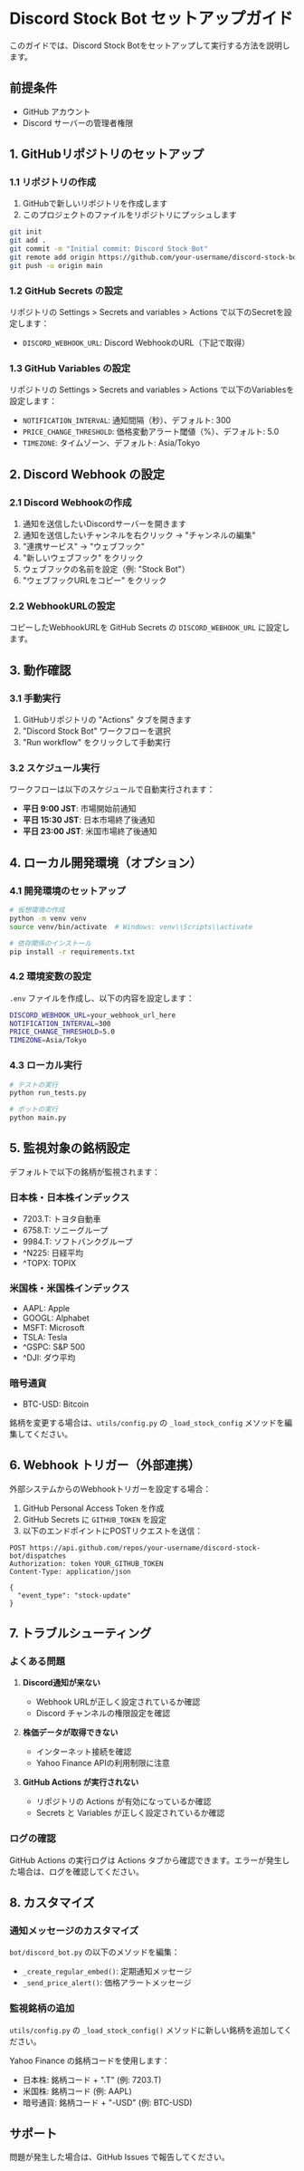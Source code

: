 # Discord Stock Bot セットアップガイド

このガイドでは、Discord Stock Botをセットアップして実行する方法を説明します。

## 前提条件

- GitHub アカウント
- Discord サーバーの管理者権限

## 1. GitHubリポジトリのセットアップ

### 1.1 リポジトリの作成

1. GitHubで新しいリポジトリを作成します
2. このプロジェクトのファイルをリポジトリにプッシュします

```bash
git init
git add .
git commit -m "Initial commit: Discord Stock Bot"
git remote add origin https://github.com/your-username/discord-stock-bot.git
git push -u origin main
```

### 1.2 GitHub Secrets の設定

リポジトリの Settings > Secrets and variables > Actions で以下のSecretを設定します：

- `DISCORD_WEBHOOK_URL`: Discord WebhookのURL（下記で取得）

### 1.3 GitHub Variables の設定

リポジトリの Settings > Secrets and variables > Actions で以下のVariablesを設定します：

- `NOTIFICATION_INTERVAL`: 通知間隔（秒）、デフォルト: 300
- `PRICE_CHANGE_THRESHOLD`: 価格変動アラート閾値（%）、デフォルト: 5.0
- `TIMEZONE`: タイムゾーン、デフォルト: Asia/Tokyo

## 2. Discord Webhook の設定

### 2.1 Discord Webhookの作成

1. 通知を送信したいDiscordサーバーを開きます
2. 通知を送信したいチャンネルを右クリック → "チャンネルの編集"
3. "連携サービス" → "ウェブフック"
4. "新しいウェブフック" をクリック
5. ウェブフックの名前を設定（例: "Stock Bot"）
6. "ウェブフックURLをコピー" をクリック

### 2.2 WebhookURLの設定

コピーしたWebhookURLを GitHub Secrets の `DISCORD_WEBHOOK_URL` に設定します。

## 3. 動作確認

### 3.1 手動実行

1. GitHubリポジトリの "Actions" タブを開きます
2. "Discord Stock Bot" ワークフローを選択
3. "Run workflow" をクリックして手動実行

### 3.2 スケジュール実行

ワークフローは以下のスケジュールで自動実行されます：

- **平日 9:00 JST**: 市場開始前通知
- **平日 15:30 JST**: 日本市場終了後通知  
- **平日 23:00 JST**: 米国市場終了後通知

## 4. ローカル開発環境（オプション）

### 4.1 開発環境のセットアップ

```bash
# 仮想環境の作成
python -m venv venv
source venv/bin/activate  # Windows: venv\\Scripts\\activate

# 依存関係のインストール
pip install -r requirements.txt
```

### 4.2 環境変数の設定

`.env` ファイルを作成し、以下の内容を設定します：

```bash
DISCORD_WEBHOOK_URL=your_webhook_url_here
NOTIFICATION_INTERVAL=300
PRICE_CHANGE_THRESHOLD=5.0
TIMEZONE=Asia/Tokyo
```

### 4.3 ローカル実行

```bash
# テストの実行
python run_tests.py

# ボットの実行
python main.py
```

## 5. 監視対象の銘柄設定

デフォルトで以下の銘柄が監視されます：

### 日本株・日本株インデックス
- 7203.T: トヨタ自動車
- 6758.T: ソニーグループ
- 9984.T: ソフトバンクグループ
- ^N225: 日経平均
- ^TOPX: TOPIX

### 米国株・米国株インデックス
- AAPL: Apple
- GOOGL: Alphabet
- MSFT: Microsoft
- TSLA: Tesla
- ^GSPC: S&P 500
- ^DJI: ダウ平均

### 暗号通貨
- BTC-USD: Bitcoin

銘柄を変更する場合は、`utils/config.py` の `_load_stock_config` メソッドを編集してください。

## 6. Webhook トリガー（外部連携）

外部システムからのWebhookトリガーを設定する場合：

1. GitHub Personal Access Token を作成
2. GitHub Secrets に `GITHUB_TOKEN` を設定
3. 以下のエンドポイントにPOSTリクエストを送信：

```
POST https://api.github.com/repos/your-username/discord-stock-bot/dispatches
Authorization: token YOUR_GITHUB_TOKEN
Content-Type: application/json

{
  "event_type": "stock-update"
}
```

## 7. トラブルシューティング

### よくある問題

1. **Discord通知が来ない**
   - Webhook URLが正しく設定されているか確認
   - Discord チャンネルの権限設定を確認

2. **株価データが取得できない**
   - インターネット接続を確認
   - Yahoo Finance APIの利用制限に注意

3. **GitHub Actions が実行されない**
   - リポジトリの Actions が有効になっているか確認
   - Secrets と Variables が正しく設定されているか確認

### ログの確認

GitHub Actions の実行ログは Actions タブから確認できます。エラーが発生した場合は、ログを確認してください。

## 8. カスタマイズ

### 通知メッセージのカスタマイズ

`bot/discord_bot.py` の以下のメソッドを編集：
- `_create_regular_embed()`: 定期通知メッセージ
- `_send_price_alert()`: 価格アラートメッセージ

### 監視銘柄の追加

`utils/config.py` の `_load_stock_config()` メソッドに新しい銘柄を追加してください。

Yahoo Finance の銘柄コードを使用します：
- 日本株: 銘柄コード + ".T" (例: 7203.T)
- 米国株: 銘柄コード (例: AAPL)
- 暗号通貨: 銘柄コード + "-USD" (例: BTC-USD)

## サポート

問題が発生した場合は、GitHub Issues で報告してください。